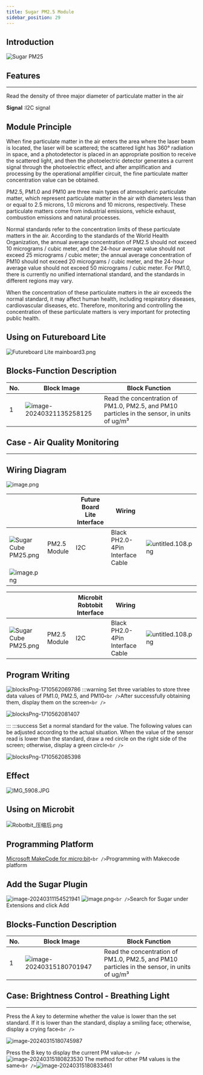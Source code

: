```yaml
---
title: Sugar PM2.5 Module
sidebar_position: 29
---
```

## Introduction

![Sugar PM25](https://learn.kittenbot.cn/2024md_pic/1709110588212-8e46abde-73f7-4a2a-935c-1636cb448818.png)

## Features

---

Read the density of three major diameter of particulate matter in the air

**Signal** :I2C signal

## Module Principle

When fine particulate matter in the air enters the area where the laser beam is located, the laser will be scattered; the scattered light has 360° radiation in space, and a photodetector is placed in an appropriate position to receive the scattered light, and then the photoelectric detector generates a current signal through the photoelectric effect, and after amplification and processing by the operational amplifier circuit, the fine particulate matter concentration value can be obtained.

PM2.5, PM1.0 and PM10 are three main types of atmospheric particulate matter, which represent particulate matter in the air with diameters less than or equal to 2.5 microns, 1.0 microns and 10 microns, respectively. These particulate matters come from industrial emissions, vehicle exhaust, combustion emissions and natural processes.

Normal standards refer to the concentration limits of these particulate matters in the air. According to the standards of the World Health Organization, the annual average concentration of PM2.5 should not exceed 10 micrograms / cubic meter, and the 24-hour average value should not exceed 25 micrograms / cubic meter; the annual average concentration of PM10 should not exceed 20 micrograms / cubic meter, and the 24-hour average value should not exceed 50 micrograms / cubic meter. For PM1.0, there is currently no unified international standard, and the standards in different regions may vary.

When the concentration of these particulate matters in the air exceeds the normal standard, it may affect human health, including respiratory diseases, cardiovascular diseases, etc. Therefore, monitoring and controlling the concentration of these particulate matters is very important for protecting public health.

## Using on Futureboard Lite

![Futureboard Lite mainboard3.png](https://learn.kittenbot.cn/2024md_pic/1709112785123-59e6702e-0b97-4f6f-8070-f51f90df1c91.png)

## Blocks-Function Description

| No. | Block Image                                                                                 | Block Function                                                                               |
| --- | ------------------------------------------------------------------------------------------- | -------------------------------------------------------------------------------------------- |
| 1   | ![image-20240321135258125](https://learn.kittenbot.cn/2024md_pic/image-20240321135258125.png) | Read the concentration of PM1.0, PM2.5, and PM10 particles in the sensor, in units of ug/m³ |

## Case - Air Quality Monitoring

---

## Wiring Diagram

![image.png](https://learn.kittenbot.cn/2024md_pic/1709112543957-0a721b3c-260e-4b5b-b2db-8a01cd13f0fd.png)

|                                                                                                                    |              | Future Board Lite Interface | Wiring                           |                                                                                                                 |
| ------------------------------------------------------------------------------------------------------------------ | ------------ | --------------------------- | -------------------------------- | --------------------------------------------------------------------------------------------------------------- |
| ![Sugar Cube PM25.png](https://learn.kittenbot.cn/2024md_pic/1709110588212-8e46abde-73f7-4a2a-935c-1636cb448818.png) | PM2.5 Module | I2C                         | Black PH2.0-4Pin Interface Cable | ![untitled.108.png](https://learn.kittenbot.cn/2024md_pic/1694743359848-a54b5dae-be60-4e01-aa2f-f6f434429c91.png) |
| ![image.png](https://learn.kittenbot.cn/2024md_pic/1709112679581-abbef6ad-7a8e-41a2-9af2-aaa381b4dd2b.png)           |              |                             |                                  |                                                                                                                 |

|                                                                                                                    |              | Microbit Robtobit Interface | Wiring                           |                                                                                                                 |
| ------------------------------------------------------------------------------------------------------------------ | ------------ | --------------------------- | -------------------------------- | --------------------------------------------------------------------------------------------------------------- |
| ![Sugar Cube PM25.png](https://learn.kittenbot.cn/2024md_pic/1709110588212-8e46abde-73f7-4a2a-935c-1636cb448818.png) | PM2.5 Module | I2C                         | Black PH2.0-4Pin Interface Cable | ![untitled.108.png](https://learn.kittenbot.cn/2024md_pic/1694743359848-a54b5dae-be60-4e01-aa2f-f6f434429c91.png) |

## Program Writing

![blocksPng-1710562069786](https://learn.kittenbot.cn/2024md_pic/blocksPng-1710562069786.png)
:::warning
Set three variables to store three data values of PM1.0, PM2.5, and PM10`<br />`After successfully obtaining them, display them on the screen`<br />`

![blocksPng-1710562081407](https://learn.kittenbot.cn/2024md_pic/blocksPng-1710562081407.png)

:::
:::success
Set a normal standard for the value. The following values can be adjusted according to the actual situation. When the value of the sensor read is lower than the standard, draw a red circle on the right side of the screen; otherwise, display a green circle`<br />`

![blocksPng-1710562085398](https://learn.kittenbot.cn/2024md_pic/blocksPng-1710562085398.png)

## Effect

![IMG_5908.JPG](https://learn.kittenbot.cn/2024md_pic/1709113564992-ac33452f-9c52-4511-b456-874a56de7bfb.jpeg)

## Using on Microbit

![Robotbit_压缩后.png](https://learn.kittenbot.cn/2024md_pic/1709112761000-c84282ba-fe71-45c1-8ad4-8e7f6fc4738f.png)

## Programming Platform

[Microsoft MakeCode for micro:bit](https://makecode.microbit.org/#editor)`<br />`Programming with Makecode platform

## Add the Sugar Plugin

![image-20240311154521941](https://learn.kittenbot.cn/2024md_pic/image-20240311154521941.png)
![image.png](https://learn.kittenbot.cn/2024md_pic/1709111641678-73b61119-c29c-4b48-add7-375ce9a15935.png)`<br />`Search for Sugar under Extensions and click Add

## Blocks-Function Description

| No. | Block Image                                                                                 | Block Function                                                                               |
| --- | ------------------------------------------------------------------------------------------- | -------------------------------------------------------------------------------------------- |
| 1   | ![image-20240315180701947](https://learn.kittenbot.cn/2024md_pic/image-20240315180701947.png) | Read the concentration of PM1.0, PM2.5, and PM10 particles in the sensor, in units of ug/m³ |

## Case: Brightness Control - Breathing Light

---

Press the A key to determine whether the value is lower than the set standard. If it is lower than the standard, display a smiling face; otherwise, display a crying face`<br />`

![image-20240315180745987](https://learn.kittenbot.cn/2024md_pic/image-20240315180745987.png)

Press the B key to display the current PM value`<br />`![image-20240315180823530](https://learn.kittenbot.cn/2024md_pic/image-20240315180823530.png)
The method for other PM values is the same`<br />`![image-20240315180833461](https://learn.kittenbot.cn/2024md_pic/image-20240315180833461.png)
